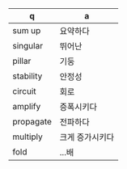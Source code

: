  q  | a
--- | ---
sum up		| 요약하다
singular	| 뛰어난
pillar		| 기둥
stability	| 안정성
circuit		| 회로
amplify		| 증폭시키다
propagate	| 전파하다
multiply	| 크게 증가시키다
fold		| ...배
